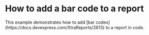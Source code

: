 ﻿# How to add a bar code to a report

<p>This example demonstrates how to add [bar codes](https://docs.devexpress.com/XtraReports/2613) to a report in code.</p>

<br/>
